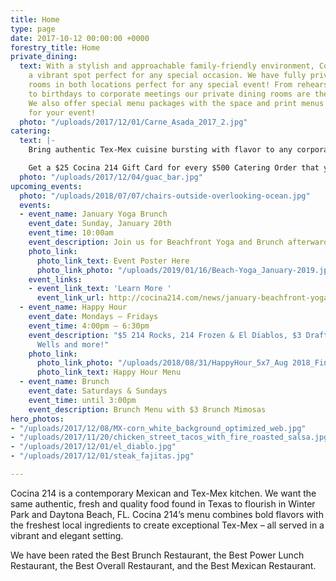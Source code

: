 ```yaml
---
title: Home
type: page
date: 2017-10-12 00:00:00 +0000
forestry_title: Home
private_dining:
  text: With a stylish and approachable family-friendly environment, Cocina 214 is
    a vibrant spot perfect for any special occasion. We have fully private dining
    rooms in both locations perfect for any special event! From rehearsal dinners
    to birthdays to corporate meetings our private dining rooms are the perfect space.
    We also offer special menu packages with the space and print menus exclusively
    for your event!
  photo: "/uploads/2017/12/01/Carne_Asada_2017_2.jpg"
catering:
  text: |-
    Bring authentic Tex-Mex cuisine bursting with flavor to any corporate, wedding or private event by selecting Cocina 214 as your catering preference. Whether the event is small or large, Cocina 214 offers a wide variety of dishes that caters to all types of palates. Cocina 214 catering combines the experience of freshly made food with dedicated high quality service to make a perfect eating experience at any event. Make your event buzz with excitement over the authentic and deliciousness Tex-Mex food provided by Cocina 214 catering service.

    Get a $25 Cocina 214 Gift Card for every $500 Catering Order that you place!
  photo: "/uploads/2017/12/04/guac_bar.jpg"
upcoming_events:
  photo: "/uploads/2018/07/07/chairs-outside-overlooking-ocean.jpg"
  events:
  - event_name: January Yoga Brunch
    event_date: Sunday, January 20th
    event_time: 10:00am
    event_description: Join us for Beachfront Yoga and Brunch afterwards!
    photo_link:
      photo_link_text: Event Poster Here
      photo_link_photo: "/uploads/2019/01/16/Beach-Yoga_January-2019.jpg"
    event_links:
    - event_link_text: 'Learn More '
      event_link_url: http://cocina214.com/news/january-beachfront-yoga-in-daytona-beach/
  - event_name: Happy Hour
    event_date: Mondays – Fridays
    event_time: 4:00pm – 6:30pm
    event_description: "$5 214 Rocks, 214 Frozen & El Diablos, $3 Draft Beers, $5
      Wells and more!"
    photo_link:
      photo_link_photo: "/uploads/2018/08/31/HappyHour_5x7_Aug 2018_Final-2.pdf"
      photo_link_text: Happy Hour Menu
  - event_name: Brunch
    event_date: Saturdays & Sundays
    event_time: until 3:00pm
    event_description: Brunch Menu with $3 Brunch Mimosas
hero_photos:
- "/uploads/2017/12/08/MX-corn_white_background_optimized_web.jpg"
- "/uploads/2017/11/20/chicken_street_tacos_with_fire_roasted_salsa.jpg"
- "/uploads/2017/12/01/el_diablo.jpg"
- "/uploads/2017/12/01/steak_fajitas.jpg"

---
```

Cocina 214 is a contemporary Mexican and Tex-Mex kitchen. We want the same authentic, fresh and quality food found in Texas to flourish in Winter Park and Daytona Beach, FL. Cocina 214’s menu combines bold flavors with the freshest local ingredients to create exceptional Tex-Mex – all served in a vibrant and elegant setting.

We have been rated the Best Brunch Restaurant, the Best Power Lunch Restaurant, the Best Overall Restaurant, and the Best Mexican Restaurant.